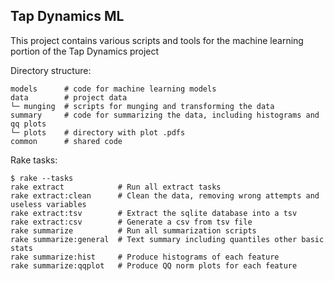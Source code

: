 ## Tap Dynamics ML

This project contains various scripts and tools for the machine learning portion of the Tap Dynamics project

Directory structure:

```
models      # code for machine learning models
data        # project data
└─ munging  # scripts for munging and transforming the data
summary     # code for summarizing the data, including histograms and qq plots
└─ plots    # directory with plot .pdfs
common      # shared code
```

Rake tasks:

```
$ rake --tasks
rake extract            # Run all extract tasks
rake extract:clean      # Clean the data, removing wrong attempts and useless variables
rake extract:tsv        # Extract the sqlite database into a tsv
rake extract:csv        # Generate a csv from tsv file
rake summarize          # Run all summarization scripts
rake summarize:general  # Text summary including quantiles other basic stats
rake summarize:hist     # Produce histograms of each feature
rake summarize:qqplot   # Produce QQ norm plots for each feature
```
